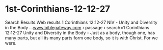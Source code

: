 # 1st-Corinthians-12-12-27
Search Results Web results  1 Corinthians 12:12-27 NIV - Unity and Diversity in the Body ...www.biblegateway.com › passage › search=1 Corinthians 12:12-27 Unity and Diversity in the Body - Just as a body, though one, has many parts, but all its many parts form one body, so it is with Christ. For we were.
